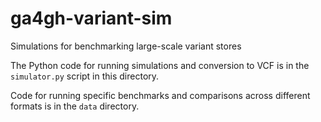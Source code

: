 # ga4gh-variant-sim
Simulations for benchmarking large-scale variant stores

The Python code for running simulations and conversion to VCF is in the ``simulator.py`` 
script in this directory.

Code for running specific benchmarks and comparisons across different formats is 
in the ``data`` directory.
